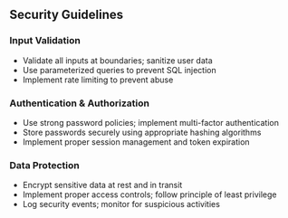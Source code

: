 <!-- BEGIN GENERATED: ai-instructions-generator v1.0.0 -->

## Security Guidelines

### Input Validation
- Validate all inputs at boundaries; sanitize user data
- Use parameterized queries to prevent SQL injection
- Implement rate limiting to prevent abuse

### Authentication & Authorization
- Use strong password policies; implement multi-factor authentication
- Store passwords securely using appropriate hashing algorithms
- Implement proper session management and token expiration

### Data Protection
- Encrypt sensitive data at rest and in transit
- Implement proper access controls; follow principle of least privilege
- Log security events; monitor for suspicious activities

<!-- END GENERATED -->
